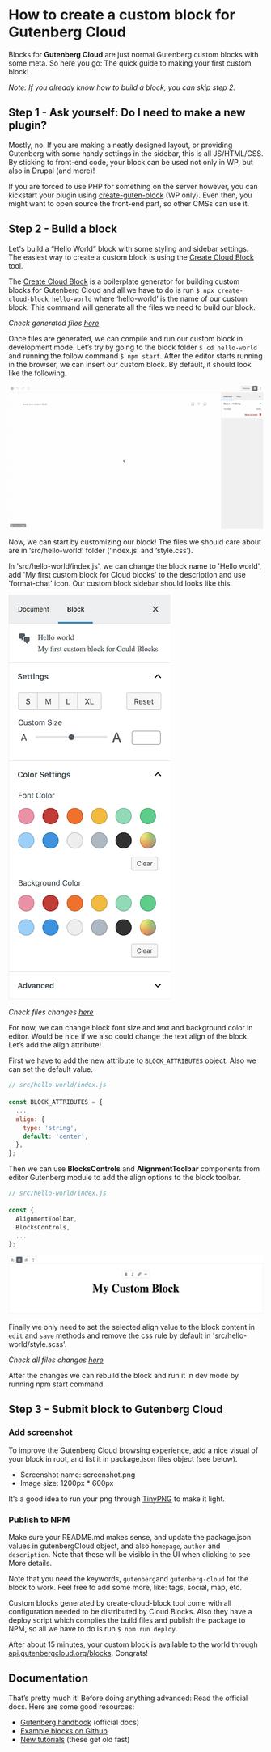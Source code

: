 # How to create a custom block for Gutenberg Cloud

Blocks for **Gutenberg Cloud** are just normal Gutenberg custom blocks with some meta. So here you go: The quick guide to making your first custom block!

*Note: If you already know how to build a block, you can skip step 2.*

## Step 1 - Ask yourself: Do I need to make a new plugin?

Mostly, no. If you are making a neatly designed layout, or providing Gutenberg with some handy settings in the sidebar, this is all JS/HTML/CSS. By sticking to front-end code, your block can be used not only in WP, but also in Drupal (and more)!


If you are forced to use PHP for something on the server however, you can kickstart your plugin using [create-guten-block](https://github.com/ahmadawais/create-guten-block) (WP only). Even then, you  might want to open source the front-end part, so other CMSs can use it.

## Step 2 - Build a block

Let's build a “Hello World” block with some styling and sidebar settings. The easiest way to create a custom block is using the [Create Cloud Block](https://github.com/front/create-cloud-block) tool.

The [Create Cloud Block](https://github.com/front/create-cloud-block) is a boilerplate generator for building custom blocks for Gutenberg Cloud and all we have to do is run `$ npx create-cloud-block hello-world` where ‘hello-world’ is the name of our custom block. This command will generate all the files we need to build our block.

*Check generated files [here](https://github.com/SofiaSousa/hello-world/commit/5091f54683835b73813fb5d84c6a43e17cd32e93)*

Once files are generated, we can compile and run our custom block in development mode. Let’s try by going to the block folder `$ cd hello-world` and running the follow command `$ npm start`. After the editor starts running in the browser, we can insert our custom block. By default, it should look like the following.

![Insert Custom Block](../assets/insert_custom_block.gif?sanitize=true "Insert Custom Block")

Now, we can start by customizing our block! The files we should care about are in ‘src/hello-world’ folder (‘index.js’ and ‘style.css’).

In 'src/hello-world/index.js', we can change the block name to 'Hello world', add 'My first custom block for Cloud blocks' to the description and use 'format-chat' icon. Our custom block sidebar should looks like this:

![Custom Block Sidebar](../assets/custom_block_sidebar.png?sanitize=true "Custom Block Sidebar")

*Check files changes [here](https://github.com/SofiaSousa/hello-world/commit/247c1a05a32e8a9f2624ad01f9fd6efe60d5bc33)*

For now, we can change block font size and text and background color in editor. Would be nice if we also could change the text align of the block. Let’s add the align attribute!

First we have to add the new attribute to `BLOCK_ATTRIBUTES` object. Also we can set the default value.

```js
// src/hello-world/index.js

const BLOCK_ATTRIBUTES = {
  ...
  align: {
    type: 'string',
    default: 'center',
  },
};

```

Then we can use **BlocksControls** and **AlignmentToolbar** components from editor Gutenberg module to add the align options to the block toolbar.

```js
// src/hello-world/index.js

const {
  AlignmentToolbar,
  BlocksControls,
  ...
};

```

![Alignment Toolbar](../assets/alignment_toolbar.png?sanitize=true "Alignment Toolbar")

Finally we only need to set the selected align value to the block content in `edit` and `save` methods and remove the css rule by default in 'src/hello-world/style.scss'.

*Check all files changes [here](https://github.com/SofiaSousa/hello-world/commit/0b8d07d6d6f641f10eea714ce10803957a9020ae)*

After the changes we can rebuild the block and run it in dev mode by running npm start command.

## Step 3 - Submit block to Gutenberg Cloud

### Add screenshot

To improve the Gutenberg Cloud browsing experience, add a nice visual of your block in root, and list it in package.json files object (see below).

- Screenshot name: screenshot.png
- Image size: 1200px * 600px

It’s a good idea to run your png through [TinyPNG](https://tinypng.com/) to make it light.

### Publish to NPM

Make sure your README.md makes sense, and update the package.json values in gutenbergCloud object, and also `homepage`, `author` and `description`. Note that these will be visible in the UI when clicking to see More details. 

Note that you need the keywords, `gutenberg`and `gutenberg-cloud` for the block to work. Feel free to add some more, like: tags, social, map, etc.

Custom blocks generated by create-cloud-block tool come with all configuration needed to be distributed by Cloud Blocks. Also they have a deploy script which complies the build files and publish the package to NPM, so all we have to do is run `$ npm run deploy`.

After about 15 minutes, your custom block is available to the world through [api.gutenbergcloud.org/blocks](https://api.gutenbergcloud.org/blocks). Congrats!

## Documentation

That’s pretty much it! Before doing anything advanced: Read the official docs. Here are some good resources:

- [Gutenberg handbook](https://wordpress.org/gutenberg/handbook/) (official docs)
- [Example blocks on Github](https://github.com/WordPress/gutenberg-examples)
- [New tutorials](http://gutenberg.news/category/tutorials/) (these get old fast)

